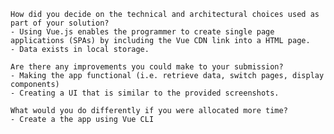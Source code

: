 
    How did you decide on the technical and architectural choices used as part of your solution?
    - Using Vue.js enables the programmer to create single page applications (SPAs) by including the Vue CDN link into a HTML page.
    - Data exists in local storage.
    
    Are there any improvements you could make to your submission?
    - Making the app functional (i.e. retrieve data, switch pages, display components)
    - Creating a UI that is similar to the provided screenshots.
    
    What would you do differently if you were allocated more time?
    - Create a the app using Vue CLI
